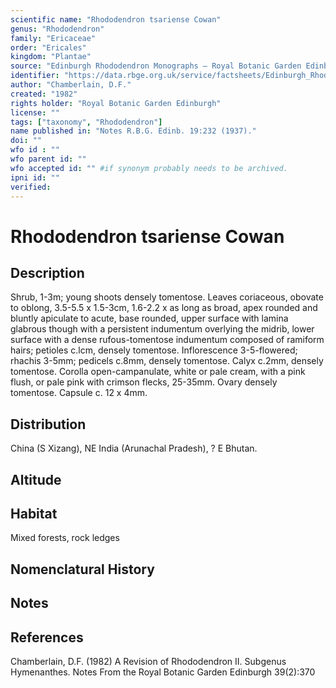 ```yaml
---
scientific name: "Rhododendron tsariense Cowan"
genus: "Rhododendron"
family: "Ericaceae"
order: "Ericales"
kingdom: "Plantae"
source: "Edinburgh Rhododendron Monographs – Royal Botanic Garden Edinburgh"
identifier: "https://data.rbge.org.uk/service/factsheets/Edinburgh_Rhododendron_Monographs.xhtml"
author: "Chamberlain, D.F."
created: "1982"
rights holder: "Royal Botanic Garden Edinburgh"
license: ""
tags: ["taxonomy", "Rhododendron"]
name published in: "Notes R.B.G. Edinb. 19:232 (1937)."
doi: ""
wfo id : ""
wfo parent id: ""
wfo accepted id: "" #if synonym probably needs to be archived.                      
ipni id: ""
verified:
---
```


                       

# Rhododendron tsariense Cowan

## Description
Shrub, 1-3m; young shoots densely tomentose. Leaves coriaceous, obovate to oblong, 3.5-5.5 x 1.5-3cm, 1.6-2.2 x as long as broad, apex rounded and bluntly apiculate to acute, base rounded, upper surface with lamina glabrous though with a persistent indumentum overlying the midrib, lower surface with a dense rufous-tomentose indumentum composed of ramiform hairs; petioles c.lcm, densely tomentose. Inflorescence 3-5-flowered; rhachis 3-5mm; pedicels c.8mm, densely tomentose. Calyx c.2mm, densely tomentose. Corolla open-campanulate, white or pale cream, with a pink flush, or pale pink with crimson flecks, 25-35mm. Ovary densely tomentose. Capsule c. 12 x 4mm.

## Distribution
China (S Xizang), NE India (Arunachal Pradesh), ? E Bhutan.

## Altitude


## Habitat
Mixed forests, rock ledges

## Nomenclatural History

                       
## Notes


## References

Chamberlain, D.F. (1982) A Revision of Rhododendron II. Subgenus Hymenanthes. Notes From the Royal Botanic Garden Edinburgh 39(2):370
